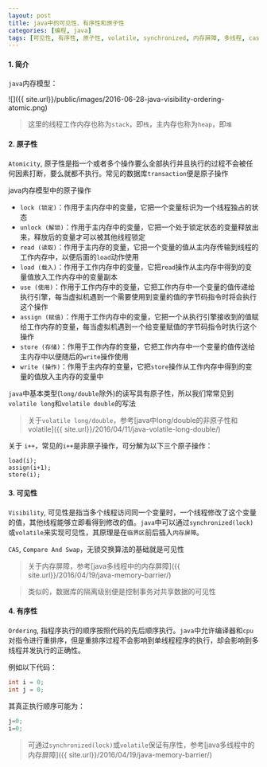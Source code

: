 ```yaml
---
layout: post
title: java中的可见性、有序性和原子性
categories: [编程, java]
tags: [可见性, 有序性, 原子性, volatile, synchronized, 内存屏障, 多线程, cas]
---
```


#### 1. 简介
`java`内存模型：

![]({{ site.url}}/public/images/2016-06-28-java-visibility-ordering-atomic.png)

> 这里的线程工作内存也称为`stack`，即`栈`，主内存也称为`heap`，即`堆`

#### 2. 原子性

`Atomicity`, 原子性是指一个或者多个操作要么全部执行并且执行的过程不会被任何因素打断，要么就都不执行。常见的数据库`transaction`便是原子操作

java内存模型中的原子操作
* `lock (锁定)`：作用于主内存中的变量，它把一个变量标识为一个线程独占的状态
* `unlock (解锁)`：作用于主内存中的变量，它把一个处于锁定状态的变量释放出来，释放后的变量才可以被其他线程锁定
* `read (读取)`：作用于主内存的变量，它把一个变量的值从主内存传输到线程的工作内存中，以便后面的`load`动作使用
* `load (载入)`：作用于工作内存中的变量，它把`read`操作从主内存中得到的变量值放入工作内存中的变量副本
* `use (使用)`：作用于工作内存中的变量，它把工作内存中一个变量的值传递给执行引擎，每当虚拟机遇到一个需要使用到变量的值的字节码指令时将会执行这个操作
* `assign (赋值)`：作用于工作内存中的变量，它把一个从执行引擎接收到的值赋给工作内存的变量，每当虚拟机遇到一个给变量赋值的字节码指令时执行这个操作
* `store (存储)`：作用于工作内存的变量，它把工作内存中一个变量的值传送给主内存中以便随后的`write`操作使用
* `write (操作)`：作用于主内存的变量，它把`store`操作从工作内存中得到的变量的值放入主内存的变量中

`java`中基本类型(`long/double`除外)的读写具有原子性，所以我们常常见到`volatile long`和`volatile double`的写法

> 关于`volatile long/double`，参考[java中long/double的非原子性和volatile]({{ site.url}}/2016/04/11/java-volatile-long-double/)

关于 `i++`，常见的`i++`是非原子操作，可分解为以下三个原子操作：
```
load(i);
assign(i+1);
store(i);
```

#### 3. 可见性

`Visibility`, 可见性是指当多个线程访问同一个变量时，一个线程修改了这个变量的值，其他线程能够立即看得到修改的值。`java`中可以通过`synchronized(lock)`或`volatile`来实现可见性，其原理是在`临界区`前后插入`内存屏障`。

`CAS`, `Compare And Swap`，无锁交换算法的基础就是可见性

> 关于内存屏障，参考[java多线程中的内存屏障]({{ site.url}}/2016/04/19/java-memory-barrier/)

> 类似的，数据库的隔离级别便是控制事务对共享数据的可见性

#### 4. 有序性

`Ordering`, 指程序执行的顺序按照代码的先后顺序执行。`java`中允许编译器和`cpu`对指令进行重排序，但是重排序过程不会影响到单线程程序的执行，却会影响到多线程并发执行的正确性。

例如以下代码：
```java
int i = 0;
int j = 0;
```

其真正执行顺序可能为：
```java
j=0;
i=0;
```

> 可通过`synchronized(lock)`或`volatile`保证有序性，参考[java多线程中的内存屏障]({{ site.url}}/2016/04/19/java-memory-barrier/)
